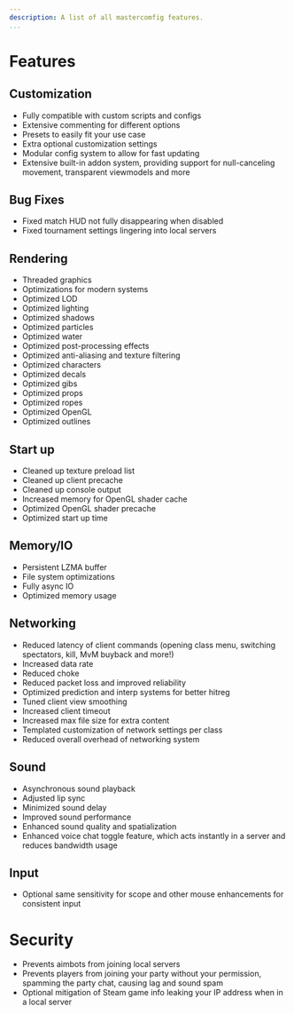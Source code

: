 ```yaml
---
description: A list of all mastercomfig features.
...
```


# Features

## Customization

* Fully compatible with custom scripts and configs
* Extensive commenting for different options
* Presets to easily fit your use case
* Extra optional customization settings
* Modular config system to allow for fast updating
* Extensive built-in addon system, providing support for null-canceling movement, transparent viewmodels and more

## Bug Fixes

* Fixed match HUD not fully disappearing when disabled
* Fixed tournament settings lingering into local servers

## Rendering

* Threaded graphics
* Optimizations for modern systems
* Optimized LOD
* Optimized lighting
* Optimized shadows
* Optimized particles
* Optimized water
* Optimized post-processing effects
* Optimized anti-aliasing and texture filtering
* Optimized characters
* Optimized decals
* Optimized gibs
* Optimized props
* Optimized ropes
* Optimized OpenGL
* Optimized outlines

## Start up

* Cleaned up texture preload list
* Cleaned up client precache
* Cleaned up console output
* Increased memory for OpenGL shader cache
* Optimized OpenGL shader precache
* Optimized start up time

## Memory/IO

* Persistent LZMA buffer
* File system optimizations
* Fully async IO
* Optimized memory usage

## Networking

* Reduced latency of client commands (opening class menu, switching spectators, kill, MvM buyback and more!)
* Increased data rate
* Reduced choke
* Reduced packet loss and improved reliability
* Optimized prediction and interp systems for better hitreg
* Tuned client view smoothing
* Increased client timeout
* Increased max file size for extra content
* Templated customization of network settings per class
* Reduced overall overhead of networking system

## Sound

* Asynchronous sound playback
* Adjusted lip sync
* Minimized sound delay
* Improved sound performance
* Enhanced sound quality and spatialization
* Enhanced voice chat toggle feature, which acts instantly in a server and reduces bandwidth usage

## Input

* Optional same sensitivity for scope and other mouse enhancements for consistent input

# Security

* Prevents aimbots from joining local servers
* Prevents players from joining your party without your permission, spamming the party chat, causing lag and sound spam
* Optional mitigation of Steam game info leaking your IP address when in a local server
